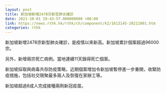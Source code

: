 ```yaml
---
layout: post
title: 新加坡新增2478宗新型肺炎確診
date: 2021-10-01 19:43:57.000000000 +08:00
link: https://news.rthk.hk/rthk/ch/component/k2/1613145-20211001.htm
categories: rthk
---
```


新加坡新增2478宗新型肺炎確診，是疫情以來新高。新加坡累計個案超過96000宗。

另外，新增兩宗死亡病例。當地連續11天錄得死亡個案。

新加坡採取與病毒共存防疫策略，近期個案增加令新加坡暫停進一步重開，收緊防疫措施，包括社交限聚最多兩人及恢復在家辦工等。

新加坡超過8成人完成接種兩劑新冠疫苗。
